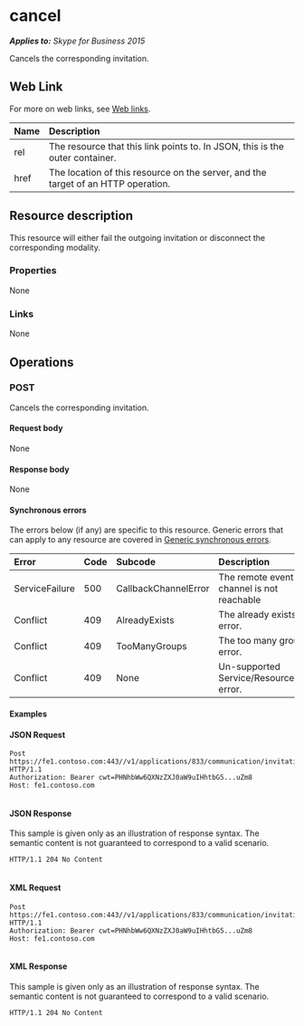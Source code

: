 
# cancel 


 _**Applies to:** Skype for Business 2015_

Cancels the corresponding invitation. 

## Web Link
<a name="sectionSection0"> </a>

For more on web links, see [Web links](WebLinks.md).



|**Name**|**Description**|
|:-----|:-----|
|rel|The resource that this link points to. In JSON, this is the outer container.|
|href|The location of this resource on the server, and the target of an HTTP operation.|

## Resource description
<a name="sectionSection1"> </a>

This resource will either fail the outgoing invitation or disconnect the corresponding modality. 


### Properties

None


### Links

None


## Operations
<a name="sectionSection2"> </a>




### POST

Cancels the corresponding invitation.


#### Request body

None


#### Response body

None


#### Synchronous errors

The errors below (if any) are specific to this resource. Generic errors that can apply to any resource are covered in [Generic synchronous errors](GenericSynchronousErrors.md).



|**Error**|**Code**|**Subcode**|**Description**|
|:-----|:-----|:-----|:-----|
|ServiceFailure|500|CallbackChannelError|The remote event channel is not reachable|
|Conflict|409|AlreadyExists|The already exists error.|
|Conflict|409|TooManyGroups|The too many groups error.|
|Conflict|409|None|Un-supported Service/Resource/API error.|

#### Examples




#### JSON Request


```
Post https://fe1.contoso.com:443//v1/applications/833/communication/invitations/630/cancel HTTP/1.1
Authorization: Bearer cwt=PHNhbWw6QXNzZXJ0aW9uIHhtbG5...uZm8
Host: fe1.contoso.com
									
```


#### JSON Response

This sample is given only as an illustration of response syntax. The semantic content is not guaranteed to correspond to a valid scenario.


```
HTTP/1.1 204 No Content
									
```


#### XML Request


```
Post https://fe1.contoso.com:443//v1/applications/833/communication/invitations/630/cancel HTTP/1.1
Authorization: Bearer cwt=PHNhbWw6QXNzZXJ0aW9uIHhtbG5...uZm8
Host: fe1.contoso.com
									
```


#### XML Response

This sample is given only as an illustration of response syntax. The semantic content is not guaranteed to correspond to a valid scenario.


```
HTTP/1.1 204 No Content

```

